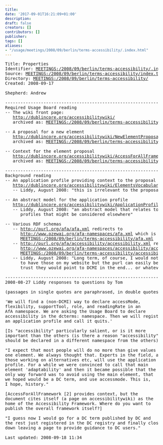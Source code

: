 ```yaml
---
title: 
date: '2017-09-01T16:21:09+01:00'
description: 
draft: false
creators: []
contributors: []
publisher: 
tags: []
aliases:
- "/usage/meetings/2008/09/berlin/terms-accessibility/.index.html"
---
```


<pre>
Title: Properties
Identifier: <a href="http://dublincore.org/usage/meetings/2008/09/berlin/terms-accessibility/.index.html">MEETINGS:/2008/09/berlin/terms-accessibility/.index.html</a>
Source: <a href="http://dublincore.org/usage/meetings/2008/09/berlin/terms-accessibility/index.txt">MEETINGS:/2008/09/berlin/terms-accessibility/index.txt</a>
Directory: <a href="http://dublincore.org/usage/meetings/2008/09/berlin/terms-accessibility/">MEETINGS:/2008/09/berlin/terms-accessibility/</a>
Created: 2008-09-17

Shepherd: Andrew

----------------------------------------------------------------------
Required Usage Board reading
-- The wiki front page: 
   <a href="http://dublincore.org/accessibilitywiki/">http://dublincore.org/accessibilitywiki/</a>
   archived as: <a href="http://dublincore.org/usage/meetings/2008/09/berlin/terms-accessibility/FrontPage.html">MEETINGS:/2008/09/berlin/terms-accessibility/FrontPage.html</a>

-- A proposal for a new element 
   <a href="http://dublincore.org/accessibilitywiki/NewElementProposal">http://dublincore.org/accessibilitywiki/NewElementProposal</a>
   archived as: <a href="http://dublincore.org/usage/meetings/2008/09/berlin/terms-accessibility/NewElementProposal.html">MEETINGS:/2008/09/berlin/terms-accessibility/NewElementProposal.html</a>

-- Context for the element proposal
   <a href="http://dublincore.org/accessibilitywiki/AccessForAllFramework">http://dublincore.org/accessibilitywiki/AccessForAllFramework</a>
   archived as: <a href="http://dublincore.org/usage/meetings/2008/09/berlin/terms-accessibility/AccessForAllFramework.html">MEETINGS:/2008/09/berlin/terms-accessibility/AccessForAllFramework.html</a>

----------------------------------------------------------------------
Background reading
-- An application profile providing context to the proposal
   <a href="http://dublincore.org/accessibilitywiki/ElementsVocabularies">http://dublincore.org/accessibilitywiki/ElementsVocabularies</a>
   -- Liddy, August 2008: "this is irrelevant to the proposal now"

-- An abstract model for the application profile
   <a href="http://dublincore.org/accessibilitywiki/ApplicationProfileAbstractModel">http://dublincore.org/accessibilitywiki/ApplicationProfileAbstractModel</a>
   -- Liddy, August 2008: "an abstract model that relates to application 
      profiles that might be considered elsewhere"

-- Various RDF schemas
   -- <a href="http://purl.org/afa/afa.xml">http://purl.org/afa/afa.xml</a> redirects to
      <a href="http://www.ozewai.org/afa-namespaces/afa.xml">http://www.ozewai.org/afa-namespaces/afa.xml</a> which is archived as
      <a href="http://dublincore.org/usage/meetings/2008/09/berlin/terms-accessibility/afa.xml">MEETINGS:/2008/09/berlin/terms-accessibility/afa.xml</a>
   -- <a href="http://purl.org/afa/accessibility/accessibility.xml">http://purl.org/afa/accessibility/accessibility.xml</a> redirects to
      <a href="http://www.ozewai.org/afa-namespaces/accessibility/accessibility.xml">http://www.ozewai.org/afa-namespaces/accessibility/accessibility.xml</a> which is archived as
      <a href="http://dublincore.org/usage/meetings/2008/09/berlin/terms-accessibility/accessibility.xml">MEETINGS:/2008/09/berlin/terms-accessibility/accessibility.xml</a>
   -- Liddy, August 2008: "Long term, of course, I would not want  
      to have those on my website but the purl can easily be changed. I  
      trust they would point to DCMI in the end... or whatever is appropriate?"

----------------------------------------------------------------------
2008-08-27 Liddy responses to questions by Tom 

(passages in single quotes are paraphrased, in double quotes are quoted)

'We will find a (non-DCMI) way to declare accessMode,
flexibility, supportTool, role, and readingRate in an
AfA namespace. We are asking the Usage Board to declare
accessibility in the dcterms: namespace. Then we will register
an application profile and call it quits.'

[Is "accessibility" particularly salient, or is it more
important than the others (is there a reason "accessibility"
should be declared in a different namespace from the others)?]

"I expect that most people will do no more than give values to
one element. We always thought that. Experts in the field, and
those working on alternatives etc, will use the application
profile. For a while we were convinced to call that main
element 'adaptability' and then it became possible that the
only way forward was to avoid using the main element, that
we hoped would be a DC term, and use accessmode. This is,
I hope, history."

[AccessForAllFramework [2] provides context, but the
document cites itself (a page on accessibilitywiki) as the
home of the Accessibility Framework. Where do you want to
publish the overall framework itself?]

"I guess now I would go for a DC term published by DC and
the rest just registered in the DC registry and finally close
down leaving a page to provide guidance to DC users."

Last updated: 2008-09-18 11:34

</pre>
